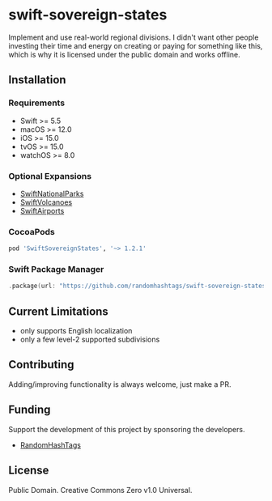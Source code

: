 # swift-sovereign-states

Implement and use real-world regional divisions. I didn't want other people investing their time and energy on creating or paying for something like this, which is why it is licensed under the public domain and works offline.

## Installation
### Requirements
* Swift >= 5.5
* macOS >= 12.0
* iOS >= 15.0
* tvOS >= 15.0
* watchOS >= 8.0

### Optional Expansions
- [SwiftNationalParks](https://github.com/RandomHashTags/swift-national-parks)
- [SwiftVolcanoes](https://github.com/RandomHashTags/swift-volcanoes)
- [SwiftAirports](https://github.com/RandomHashTags/swift-airports)

### CocoaPods
```ruby
pod 'SwiftSovereignStates', '~> 1.2.1'
```

### Swift Package Manager
```swift
.package(url: "https://github.com/randomhashtags/swift-sovereign-states.git", from: "2.0.0")
```

## Current Limitations
- only supports English localization
- only a few level-2 supported subdivisions

## Contributing
Adding/improving functionality is always welcome, just make a PR.

## Funding
Support the development of this project by sponsoring the developers.
- [RandomHashTags](https://github.com/sponsors/RandomHashTags)

## License
Public Domain. Creative Commons Zero v1.0 Universal.

